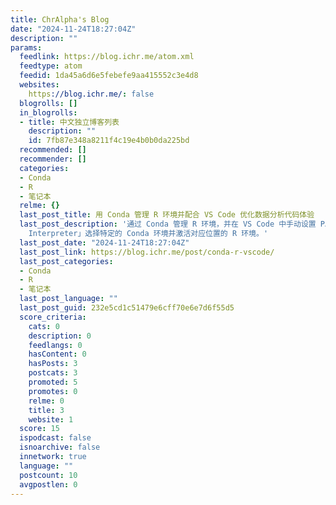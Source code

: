 ```yaml
---
title: ChrAlpha's Blog
date: "2024-11-24T18:27:04Z"
description: ""
params:
  feedlink: https://blog.ichr.me/atom.xml
  feedtype: atom
  feedid: 1da45a6d6e5febefe9aa415552c3e4d8
  websites:
    https://blog.ichr.me/: false
  blogrolls: []
  in_blogrolls:
  - title: 中文独立博客列表
    description: ""
    id: 7fb87e348a8211f4c19e4b0b0da225bd
  recommended: []
  recommender: []
  categories:
  - Conda
  - R
  - 笔记本
  relme: {}
  last_post_title: 用 Conda 管理 R 环境并配合 VS Code 优化数据分析代码体验
  last_post_description: '通过 Conda 管理 R 环境，并在 VS Code 中手动设置 PATH 以实现类似「Python: Select
    Interpreter」选择特定的 Conda 环境并激活对应位置的 R 环境。'
  last_post_date: "2024-11-24T18:27:04Z"
  last_post_link: https://blog.ichr.me/post/conda-r-vscode/
  last_post_categories:
  - Conda
  - R
  - 笔记本
  last_post_language: ""
  last_post_guid: 232e5cd1c51479e6cff70e6e7d6f55d5
  score_criteria:
    cats: 0
    description: 0
    feedlangs: 0
    hasContent: 0
    hasPosts: 3
    postcats: 3
    promoted: 5
    promotes: 0
    relme: 0
    title: 3
    website: 1
  score: 15
  ispodcast: false
  isnoarchive: false
  innetwork: true
  language: ""
  postcount: 10
  avgpostlen: 0
---
```

